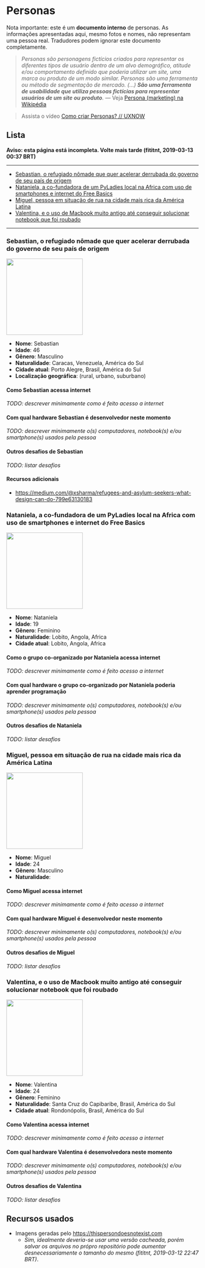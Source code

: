 # Personas

Nota importante: este é um **documento interno** de personas. As informações
apresentadas aqui, mesmo fotos e nomes, não representam uma pessoa real.
Tradudores podem ignorar este documento completamente.

> _Personas são personagens fictícios criados para representar os diferentes tipos de usuário dentro de um alvo demográfico, atitude e/ou comportamento definido que poderia utilizar um site, uma marca ou produto de um modo similar. Personas são uma ferramenta ou método de segmentação de mercado. (...) **São uma ferramenta de usabilidade que utiliza pessoas fictícias para representar usuários de um site ou produto**._ — Veja [Persona (marketing) na Wikipédia](https://pt.wikipedia.org/wiki/Persona_(marketing))

> Assista o vídeo [Como criar Personas? // UXNOW](https://www.youtube.com/watch?v=q_NrzJBS7QI)


## Lista

**Aviso: esta página está incompleta. Volte mais tarde (fititnt, 2019-03-13 00:37 BRT)**

---

<!-- TOC depthFrom:3 depthTo:3 -->

- [Sebastian, o refugiado nômade que quer acelerar derrubada do governo de seu país de origem](#sebastian-o-refugiado-nômade-que-quer-acelerar-derrubada-do-governo-de-seu-país-de-origem)
- [Nataniela, a co-fundadora de um PyLadies local na Africa com uso de smartphones e internet do Free Basics](#nataniela-a-co-fundadora-de-um-pyladies-local-na-africa-com-uso-de-smartphones-e-internet-do-free-basics)
- [Miguel, pessoa em situação de rua na cidade mais rica da América Latina](#miguel-pessoa-em-situação-de-rua-na-cidade-mais-rica-da-américa-latina)
- [Valentina, e o uso de Macbook muito antigo até conseguir solucionar notebook que foi roubado](#valentina-e-o-uso-de-macbook-muito-antigo-até-conseguir-solucionar-notebook-que-foi-roubado)

<!-- /TOC -->

---

<!--
- https://mindminers.com/marketing/confira-um-modelo-de-personas-3-exemplos-praticos-para-se-inspirar

- https://exame.abril.com.br/brasil/os-100-nomes-mais-comuns-no-brasil-em-2014/
-->

<!--
Nota: pode-se usar fotos do <https://thispersondoesnotexist.com/>
-->

### Sebastian, o refugiado nômade que quer acelerar derrubada do governo de seu país de origem

<img src="https://thispersondoesnotexist.com/image?a" width="200"/>

- **Nome**: Sebastian
- **Idade**: 46
- **Gênero**: Masculino
- **Naturalidade**: Caracas, Venezuela, América do Sul
- **Cidade atual**: Porto Alegre, Brasil, América do Sul
- **Localização geográfica**:  (rural, urbano, suburbano)

#### Como Sebastian acessa internet
_TODO: descrever minimamente como é feito acesso a internet_

#### Com qual hardware Sebastian é desenvolvedor neste momento

_TODO: descrever minimamente o(s) computadores, notebook(s) e/ou smartphone(s) usados pela pessoa_

#### Outros desafios de Sebastian
_TODO: listar desafios_

#### Recursos adicionais

- <https://medium.com/@xsharma/refugees-and-asylum-seekers-what-design-can-do-799e63130183>

### Nataniela, a co-fundadora de um PyLadies local na Africa com uso de smartphones e internet do Free Basics

<!--
Nome escolhido via essa URL aqui http://www.significado-nomes-bebes.com/c/Top%20100%20de%20nomes%20populares%20em%20Angola
-->

<img src="https://thispersondoesnotexist.com/image?b" width="200"/>

- **Nome**: Nataniela
- **Idade**: 19
- **Gênero**: Feminino
- **Naturalidade**: Lobito, Angola, Africa
- **Cidade atual**: Lobito, Angola, Africa

<!--
- **Localização geográfica**:  (rural, urbano, suburbano)
-->
#### Como o grupo co-organizado por Nataniela acessa internet
_TODO: descrever minimamente como é feito acesso a internet_

#### Com qual hardware o grupo co-organizado por Nataniela poderia aprender programação

_TODO: descrever minimamente o(s) computadores, notebook(s) e/ou smartphone(s) usados pela pessoa_

#### Outros desafios de Nataniela
_TODO: listar desafios_

### Miguel, pessoa em situação de rua na cidade mais rica da América Latina

<!--
> **Pessoa em situação de rua que não se sente a vontade de admitir desafios extras em grupos de Facebook**
-->


<img src="https://thispersondoesnotexist.com/image?d" width="200"/>

- **Nome**: Miguel
- **Idade**: 24
- **Gênero**: Masculino
- **Naturalidade**:

#### Como Miguel acessa internet
_TODO: descrever minimamente como é feito acesso a internet_

#### Com qual hardware Miguel é desenvolvedor neste momento

_TODO: descrever minimamente o(s) computadores, notebook(s) e/ou smartphone(s) usados pela pessoa_

#### Outros desafios de Miguel
_TODO: listar desafios_

### Valentina, e o uso de Macbook muito antigo até conseguir solucionar notebook que foi roubado

<!--
> **O notebook principal de Valentina foi roubado, e está usando um Macbook pro 2010 por duas semanas**

Talvez escolher um cenário onde Valentina na verdade teve uma enxente

-->

<img src="https://thispersondoesnotexist.com/image?c" width="200"/>

- **Nome**: Valentina
- **Idade**: 24
- **Gênero**: Feminino
- **Naturalidade**: Santa Cruz do Capibaribe, Brasil, América do Sul
- **Cidade atual**: Rondonópolis, Brasil, América do Sul

#### Como Valentina acessa internet
_TODO: descrever minimamente como é feito acesso a internet_

#### Com qual hardware Valentina é desenvolvedora neste momento

_TODO: descrever minimamente o(s) computadores, notebook(s) e/ou smartphone(s) usados pela pessoa_

#### Outros desafios de Valentina
_TODO: listar desafios_


## Recursos usados

- Imagens geradas pelo <https://thispersondoesnotexist.com>
  - _Sim, idealmente deveria-se usar uma versão cacheada, porém salvar os
    arquivos no própro repositório pode aumentar desnecessariamente o tamanho
    do mesmo (fititnt, 2019-03-12 22:47 BRT)_.
